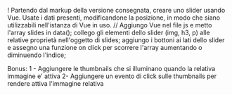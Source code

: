 ! Partendo dal markup della versione consegnata, creare uno slider usando Vue.
Usate i dati presenti, modificandone la posizione, in modo che siano utilizzabili nell'istanza di Vue in uso.
// Aggiungo Vue nel file js e metto l'array slides in data();
    collego gli elementi dello slider (img, h3, p) alle relative proprietà nell'oggetto di slides;
    aggiungo i bottoni ai lati dello slider e assegno una funzione on click per scorrere l'array aumentando o diminuendo l'indice;



Bonus:
1 - Aggiungere le thumbnails che si illuminano quando la relativa immagine e' attiva
2-  Aggiungere un evento di click sulle thumbnails per rendere attiva l'immagine relativa